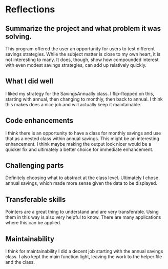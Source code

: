 # Reflections

## Summarize the project and what problem it was solving.

This program offered the user an opportunity for users to test different savings strategies. While the subject matter is close to my own heart, it is not interesting to many. It does, though, show how compounded interest with even modest savings strategies, can add up relatively quickly.

## What I did well

I liked my strategy for the SavingsAnnually class. I flip-flopped on this, starting with annual, then changing to monthly, then back to annual. I think this makes does a nice job and will actually keep it maintainable.

## Code enhancements

I think there is an opportunity to have a class for monthly savings and use that as a nested class within annual savings. This might be an interesting enhancement. I think maybe making the output look nicer would be a quicker fix and ultimately a better choice for immediate enhancement.

## Challenging parts

Definitely choosing what to abstract at the class level. Ultimately I chose annual savings, which made more sense given the data to be displayed.

## Transferable skills

Pointers are a great thing to understand and are very transferable. Using them in this way is also very helpful to know. There are many applications where this can be applied.

## Maintainability

I think for maintainability I did a decent job starting with the annual savings class. I also kept the main function light, leaving the work to the helper file and the class.
